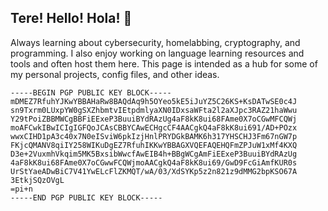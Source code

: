 ## Tere! Hello! Hola! 👋

Always learning about cybersecurity, homelabbing, cryptography, and programming. I also enjoy working on language learning resources and tools and often host them here. This page is intended as a hub for some of my personal projects, config files, and other ideas.

```
-----BEGIN PGP PUBLIC KEY BLOCK-----
mDMEZ7RfuhYJKwYBBAHaRw8BAQdAq9h5OYeo5kE5iJuYZ5C26KS+KsDATwSE0c4J
sn9Txrm0LUxpYW0gSXZhbmtvIEtpdmlyaXN0IDxsaWFta2l2aXJpc3RAZ21haWwu
Y29tPoiZBBMWCgBBFiEExeP3BuuiBYdRAzUg4aF8kK8ui68FAme0X7oCGwMFCQWj
moAFCwkIBwICIgIGFQoJCAsCBBYCAwECHgcCF4AACgkQ4aF8kK8ui691/AD+POzx
wwxCIHD1pA3c40x7N0eISviW6pkIzjHnlPRYDGkBAMK6h317YHSCHJ3Fm67nGW7p
FKjcQMANV8qiIY258WIKuDgEZ7RfuhIKKwYBBAGXVQEFAQEHQFmZPJuW1xMf4KXQ
D3e+2VuxmhVkqim5MK5BxsibWwcfAwEIB4h+BBgWCgAmFiEExeP3BuuiBYdRAzUg
4aF8kK8ui68FAme0X7oCGwwFCQWjmoAACgkQ4aF8kK8ui69/GwD9FcGiAmfKUR0s
UrStYaeADwBiC7V41YwELcFlZKMQT/wA/03/XdSYKp5z2n821z9dMMG2bpKSO67A
3EtkjSQzOVgL
=pi+n
-----END PGP PUBLIC KEY BLOCK-----
```
